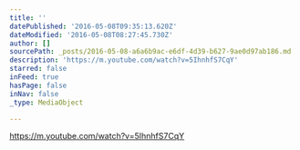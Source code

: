 ```yaml
---
title: ''
datePublished: '2016-05-08T09:35:13.620Z'
dateModified: '2016-05-08T08:27:45.730Z'
author: []
sourcePath: _posts/2016-05-08-a6a6b9ac-e6df-4d39-b627-9ae0d97ab186.md
description: 'https://m.youtube.com/watch?v=5IhnhfS7CqY'
starred: false
inFeed: true
hasPage: false
inNav: false
_type: MediaObject

---
```

https://m.youtube.com/watch?v=5IhnhfS7CqY